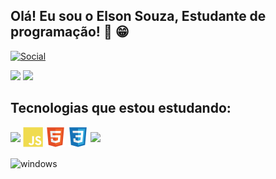 ## Olá! Eu sou o Elson Souza, Estudante de programação! 👋 😁<br>


[![Social](https://img.shields.io/badge/LinkedIn-0077B5?style=for-the-badge&logo=linkedin&logoColor=white)](https://www.linkedin.com/in/elson-souza-01a58a20a/)<br>

<div>
  <img height="180em" src="https://github-readme-stats.vercel.app/api?username=ElsonJS&show_icons=true&theme=blue-green" />
  <img height="180em" src="https://github-readme-stats.vercel.app/api/top-langs/?username=ElsonJS&theme=blue-green" />
</div>  

## Tecnologias que estou estudando:

<div>
  <img align="center" width="32" src="https://cdn.jsdelivr.net/gh/devicons/devicon/icons/react/react-original.svg"> 
  <img align="center" width="32" src="https://raw.githubusercontent.com/devicons/devicon/master/icons/javascript/javascript-plain.svg">
  <img align="center" width="32" src="https://raw.githubusercontent.com/devicons/devicon/master/icons/html5/html5-original.svg">
  <img align="center" width="32" src="https://raw.githubusercontent.com/devicons/devicon/master/icons/css3/css3-original.svg"> 
  <img align="center" width="32" src="https://cdn.jsdelivr.net/gh/devicons/devicon/icons/git/git-plain.svg">
</div><br>

<div>
  <img align="center" alt="windows" src="https://img.shields.io/badge/Windows-0078D6?style=for-the-badge&logo=windows&logoColor=white">
</div>
